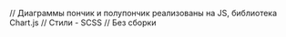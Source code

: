 // Диаграммы пончик и полупончик реализованы на JS, библиотека Chart.js
// Стили - SCSS
// Без сборки
